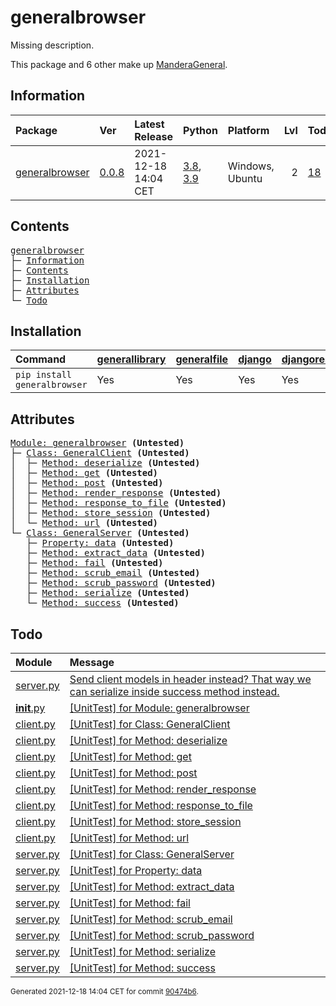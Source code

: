 # generalbrowser
Missing description.

This package and 6 other make up [ManderaGeneral](https://github.com/ManderaGeneral).

## Information
| Package                                                            | Ver                                               | Latest Release       | Python                                                                                                                   | Platform        |   Lvl | Todo                                                        | Tests   |
|:-------------------------------------------------------------------|:--------------------------------------------------|:---------------------|:-------------------------------------------------------------------------------------------------------------------------|:----------------|------:|:------------------------------------------------------------|:--------|
| [generalbrowser](https://github.com/ManderaGeneral/generalbrowser) | [0.0.8](https://pypi.org/project/generalbrowser/) | 2021-12-18 14:04 CET | [3.8](https://www.python.org/downloads/release/python-380/), [3.9](https://www.python.org/downloads/release/python-390/) | Windows, Ubuntu |     2 | [18](https://github.com/ManderaGeneral/generalbrowser#Todo) | -6.3 %  |

## Contents
<pre>
<a href='#generalbrowser'>generalbrowser</a>
├─ <a href='#Information'>Information</a>
├─ <a href='#Contents'>Contents</a>
├─ <a href='#Installation'>Installation</a>
├─ <a href='#Attributes'>Attributes</a>
└─ <a href='#Todo'>Todo</a>
</pre>

## Installation
| Command                      | <a href='https://pypi.org/project/generallibrary'>generallibrary</a>   | <a href='https://pypi.org/project/generalfile'>generalfile</a>   | <a href='https://pypi.org/project/django'>django</a>   | <a href='https://pypi.org/project/djangorestframework'>djangorestframework</a>   | <a href='https://pypi.org/project/dill'>dill</a>   | <a href='https://pypi.org/project/requests'>requests</a>   |
|:-----------------------------|:-----------------------------------------------------------------------|:-----------------------------------------------------------------|:-------------------------------------------------------|:---------------------------------------------------------------------------------|:---------------------------------------------------|:-----------------------------------------------------------|
| `pip install generalbrowser` | Yes                                                                    | Yes                                                              | Yes                                                    | Yes                                                                              | Yes                                                | Yes                                                        |

## Attributes
<pre>
<a href='https://github.com/ManderaGeneral/generalbrowser/blob/90474b6/generalbrowser/__init__.py#L1'>Module: generalbrowser</a> <b>(Untested)</b>
├─ <a href='https://github.com/ManderaGeneral/generalbrowser/blob/90474b6/generalbrowser/client.py#L1'>Class: GeneralClient</a> <b>(Untested)</b>
│  ├─ <a href='https://github.com/ManderaGeneral/generalbrowser/blob/90474b6/generalbrowser/client.py#L1'>Method: deserialize</a> <b>(Untested)</b>
│  ├─ <a href='https://github.com/ManderaGeneral/generalbrowser/blob/90474b6/generalbrowser/client.py#L1'>Method: get</a> <b>(Untested)</b>
│  ├─ <a href='https://github.com/ManderaGeneral/generalbrowser/blob/90474b6/generalbrowser/client.py#L1'>Method: post</a> <b>(Untested)</b>
│  ├─ <a href='https://github.com/ManderaGeneral/generalbrowser/blob/90474b6/generalbrowser/client.py#L1'>Method: render_response</a> <b>(Untested)</b>
│  ├─ <a href='https://github.com/ManderaGeneral/generalbrowser/blob/90474b6/generalbrowser/client.py#L1'>Method: response_to_file</a> <b>(Untested)</b>
│  ├─ <a href='https://github.com/ManderaGeneral/generalbrowser/blob/90474b6/generalbrowser/client.py#L1'>Method: store_session</a> <b>(Untested)</b>
│  └─ <a href='https://github.com/ManderaGeneral/generalbrowser/blob/90474b6/generalbrowser/client.py#L1'>Method: url</a> <b>(Untested)</b>
└─ <a href='https://github.com/ManderaGeneral/generalbrowser/blob/90474b6/generalbrowser/server.py#L1'>Class: GeneralServer</a> <b>(Untested)</b>
   ├─ <a href='https://github.com/ManderaGeneral/generalbrowser/blob/90474b6/generalbrowser/server.py#L1'>Property: data</a> <b>(Untested)</b>
   ├─ <a href='https://github.com/ManderaGeneral/generalbrowser/blob/90474b6/generalbrowser/server.py#L1'>Method: extract_data</a> <b>(Untested)</b>
   ├─ <a href='https://github.com/ManderaGeneral/generalbrowser/blob/90474b6/generalbrowser/server.py#L1'>Method: fail</a> <b>(Untested)</b>
   ├─ <a href='https://github.com/ManderaGeneral/generalbrowser/blob/90474b6/generalbrowser/server.py#L1'>Method: scrub_email</a> <b>(Untested)</b>
   ├─ <a href='https://github.com/ManderaGeneral/generalbrowser/blob/90474b6/generalbrowser/server.py#L1'>Method: scrub_password</a> <b>(Untested)</b>
   ├─ <a href='https://github.com/ManderaGeneral/generalbrowser/blob/90474b6/generalbrowser/server.py#L1'>Method: serialize</a> <b>(Untested)</b>
   └─ <a href='https://github.com/ManderaGeneral/generalbrowser/blob/90474b6/generalbrowser/server.py#L1'>Method: success</a> <b>(Untested)</b>
</pre>

## Todo
| Module                                                                                                               | Message                                                                                                                                                                                                |
|:---------------------------------------------------------------------------------------------------------------------|:-------------------------------------------------------------------------------------------------------------------------------------------------------------------------------------------------------|
| <a href='https://github.com/ManderaGeneral/generalbrowser/blob/master/generalbrowser/server.py#L1'>server.py</a>     | <a href='https://github.com/ManderaGeneral/generalbrowser/blob/master/generalbrowser/server.py#L28'>Send client models in header instead? That way we can serialize inside success method instead.</a> |
| <a href='https://github.com/ManderaGeneral/generalbrowser/blob/master/generalbrowser/__init__.py#L1'>__init__.py</a> | <a href='https://github.com/ManderaGeneral/generalbrowser/blob/master/generalbrowser/__init__.py#L1'>[UnitTest] for Module: generalbrowser</a>                                                         |
| <a href='https://github.com/ManderaGeneral/generalbrowser/blob/master/generalbrowser/client.py#L1'>client.py</a>     | <a href='https://github.com/ManderaGeneral/generalbrowser/blob/master/generalbrowser/client.py#L12'>[UnitTest] for Class: GeneralClient</a>                                                            |
| <a href='https://github.com/ManderaGeneral/generalbrowser/blob/master/generalbrowser/client.py#L1'>client.py</a>     | <a href='https://github.com/ManderaGeneral/generalbrowser/blob/master/generalbrowser/client.py#L63'>[UnitTest] for Method: deserialize</a>                                                             |
| <a href='https://github.com/ManderaGeneral/generalbrowser/blob/master/generalbrowser/client.py#L1'>client.py</a>     | <a href='https://github.com/ManderaGeneral/generalbrowser/blob/master/generalbrowser/client.py#L58'>[UnitTest] for Method: get</a>                                                                     |
| <a href='https://github.com/ManderaGeneral/generalbrowser/blob/master/generalbrowser/client.py#L1'>client.py</a>     | <a href='https://github.com/ManderaGeneral/generalbrowser/blob/master/generalbrowser/client.py#L53'>[UnitTest] for Method: post</a>                                                                    |
| <a href='https://github.com/ManderaGeneral/generalbrowser/blob/master/generalbrowser/client.py#L1'>client.py</a>     | <a href='https://github.com/ManderaGeneral/generalbrowser/blob/master/generalbrowser/client.py#L67'>[UnitTest] for Method: render_response</a>                                                         |
| <a href='https://github.com/ManderaGeneral/generalbrowser/blob/master/generalbrowser/client.py#L1'>client.py</a>     | <a href='https://github.com/ManderaGeneral/generalbrowser/blob/master/generalbrowser/client.py#L74'>[UnitTest] for Method: response_to_file</a>                                                        |
| <a href='https://github.com/ManderaGeneral/generalbrowser/blob/master/generalbrowser/client.py#L1'>client.py</a>     | <a href='https://github.com/ManderaGeneral/generalbrowser/blob/master/generalbrowser/client.py#L26'>[UnitTest] for Method: store_session</a>                                                           |
| <a href='https://github.com/ManderaGeneral/generalbrowser/blob/master/generalbrowser/client.py#L1'>client.py</a>     | <a href='https://github.com/ManderaGeneral/generalbrowser/blob/master/generalbrowser/client.py#L23'>[UnitTest] for Method: url</a>                                                                     |
| <a href='https://github.com/ManderaGeneral/generalbrowser/blob/master/generalbrowser/server.py#L1'>server.py</a>     | <a href='https://github.com/ManderaGeneral/generalbrowser/blob/master/generalbrowser/server.py#L11'>[UnitTest] for Class: GeneralServer</a>                                                            |
| <a href='https://github.com/ManderaGeneral/generalbrowser/blob/master/generalbrowser/server.py#L1'>server.py</a>     | <a href='https://github.com/ManderaGeneral/generalbrowser/blob/master/generalbrowser/server.py#L16'>[UnitTest] for Property: data</a>                                                                  |
| <a href='https://github.com/ManderaGeneral/generalbrowser/blob/master/generalbrowser/server.py#L1'>server.py</a>     | <a href='https://github.com/ManderaGeneral/generalbrowser/blob/master/generalbrowser/server.py#L20'>[UnitTest] for Method: extract_data</a>                                                            |
| <a href='https://github.com/ManderaGeneral/generalbrowser/blob/master/generalbrowser/server.py#L1'>server.py</a>     | <a href='https://github.com/ManderaGeneral/generalbrowser/blob/master/generalbrowser/server.py#L44'>[UnitTest] for Method: fail</a>                                                                    |
| <a href='https://github.com/ManderaGeneral/generalbrowser/blob/master/generalbrowser/server.py#L1'>server.py</a>     | <a href='https://github.com/ManderaGeneral/generalbrowser/blob/master/generalbrowser/server.py#L56'>[UnitTest] for Method: scrub_email</a>                                                             |
| <a href='https://github.com/ManderaGeneral/generalbrowser/blob/master/generalbrowser/server.py#L1'>server.py</a>     | <a href='https://github.com/ManderaGeneral/generalbrowser/blob/master/generalbrowser/server.py#L59'>[UnitTest] for Method: scrub_password</a>                                                          |
| <a href='https://github.com/ManderaGeneral/generalbrowser/blob/master/generalbrowser/server.py#L1'>server.py</a>     | <a href='https://github.com/ManderaGeneral/generalbrowser/blob/master/generalbrowser/server.py#L27'>[UnitTest] for Method: serialize</a>                                                               |
| <a href='https://github.com/ManderaGeneral/generalbrowser/blob/master/generalbrowser/server.py#L1'>server.py</a>     | <a href='https://github.com/ManderaGeneral/generalbrowser/blob/master/generalbrowser/server.py#L33'>[UnitTest] for Method: success</a>                                                                 |

<sup>
Generated 2021-12-18 14:04 CET for commit <a href='https://github.com/ManderaGeneral/generalbrowser/commit/90474b6'>90474b6</a>.
</sup>

